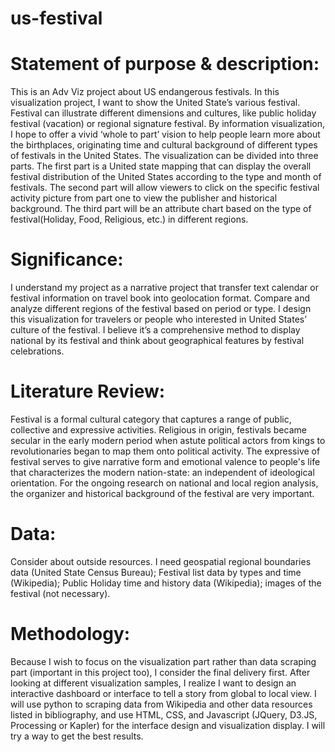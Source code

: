 # us-festival

<h1>Statement of purpose & description:</h1>
<p>This is an Adv Viz project about US endangerous festivals. 
In this visualization project, I want to show the United State’s various festival. Festival can illustrate different dimensions and cultures, like public holiday festival (vacation) or regional signature festival. By information visualization, I hope to offer a vivid ‘whole to part’ vision to help people learn more about the birthplaces, originating time and cultural background of different types of festivals in the United States. The visualization can be divided into three parts. The first part is a United state mapping that can display the overall festival distribution of the United States according to the type and month of festivals. The second part will allow viewers to click on the specific festival activity picture from part one to view the publisher and historical background. The third part will be an attribute chart based on the type of festival(Holiday, Food, Religious, etc.) in different regions.</p>

<h1>Significance:</h1>
<p>I understand my project as a narrative project that transfer text calendar or festival information on travel book into geolocation format. Compare and analyze different regions of the festival based on period or type. I design this visualization for travelers or people who interested in United States’ culture of the festival. I believe it’s a comprehensive method to display national by its festival and think about geographical features by festival celebrations.</p>

<h1>Literature Review:</h1>

<p>Festival is a formal cultural category that captures a range of public, collective and expressive activities. Religious in origin, festivals became secular in the early modern period when astute political actors from kings to revolutionaries began to map them onto political activity.  The expressive of festival serves to give narrative form and emotional valence to people's life that characterizes the modern nation-state: an independent of ideological orientation.
For the ongoing research on national and local region analysis, the organizer and historical background of the festival are very important.</p>

<h1>Data:</h1>

<p>Consider about outside resources. I need geospatial regional boundaries data (United State Census Bureau); Festival list data by types and time (Wikipedia); Public Holiday time and history data (Wikipedia); images of the festival (not necessary).</p>

<h1>Methodology:</h1>

<p>Because I wish to focus on the visualization part rather than data scraping part (important in this project too), I consider the final delivery first. 
After looking at different visualization samples, I realize I want to design an interactive dashboard or interface to tell a story from global to local view. 
I will use python to scraping data from Wikipedia and other data resources listed in bibliography, and use HTML, CSS, and Javascript (JQuery, D3.JS, Processing or Kapler) for the interface design and visualization display.
I will try a way to get the best results.</p>


